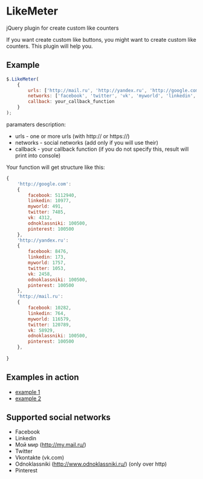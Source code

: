 LikeMeter
=========
jQuery plugin for create custom like counters

If you want create custom like buttons, you might want to create custom like counters. This plugin will help you.

Example
--------

```javascript
$.LikeMeter(
    {
        urls: ['http://mail.ru', 'http://yandex.ru', 'http://google.com'],
        networks: ['facebook', 'twitter', 'vk', 'myworld', 'linkedin', 'odnoklassniki', 'pinterest'], 
        callback: your_callback_function
    }
);
```
paramaters description:
* urls - one or more urls (with http:// or https://)
* networks - social networks (add only if you will use their)
* callback - your callback function (if you do not specify this, result will print into console)

Your function will get structure like this:
```javascript
{
    'http://google.com': 
    {
        facebook: 5112940,
        linkedin: 10977,
        myworld: 491,
        twitter: 7485,
        vk: 4312,
        odnoklassniki: 100500,
        pinterest: 100500
    },
    'http://yandex.ru': 
    {
        facebook: 8476,
        linkedin: 173,
        myworld: 1757,
        twitter: 1053,
        vk: 2458,
        odnoklassniki: 100500,
        pinterest: 100500
    },
    'http://mail.ru': 
    {
        facebook: 10282,
        linkedin: 764,
        myworld: 116579,
        twitter: 120789,
        vk: 58929,
        odnoklassniki: 100500,
        pinterest: 100500
    },
    
}
```

Examples in action
-------------------
* [example 1](http://htmlpreview.github.io/?https://raw.github.com/AyumuKasuga/LikeMeter/master/example.html)
* [example 2](http://htmlpreview.github.io/?https://raw.github.com/AyumuKasuga/LikeMeter/master/example2.html)

Supported social networks
--------------------------

* Facebook
* Linkedin
* Мой мир (http://my.mail.ru/)
* Twitter
* Vkontakte (vk.com)
* Odnoklassniki (http://www.odnoklassniki.ru/) (only over http)
* Pinterest

